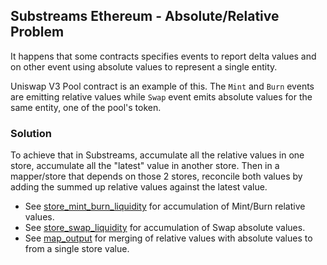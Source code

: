 ## Substreams Ethereum - Absolute/Relative Problem

It happens that some contracts specifies events to report delta values and on other event using absolute values to represent a single entity.

Uniswap V3 Pool contract is an example of this. The `Mint` and `Burn` events are emitting relative values while `Swap` event emits absolute values for the same entity, one of the pool's token.

### Solution

To achieve that in Substreams, accumulate all the relative values in one store, accumulate all the "latest" value in another store. Then in a mapper/store that depends on those 2 stores, reconcile both values by adding the summed up relative values against the latest value.

- See [store_mint_burn_liquidity](./src/lib.rs#L41-L69) for accumulation of Mint/Burn relative values.
- See [store_swap_liquidity](./src/lib.rs#L72-86) for accumulation of Swap absolute values.
- See [map_output](./src/lib.rs#L89-103) for merging of relative values with absolute values to from a single store value.
